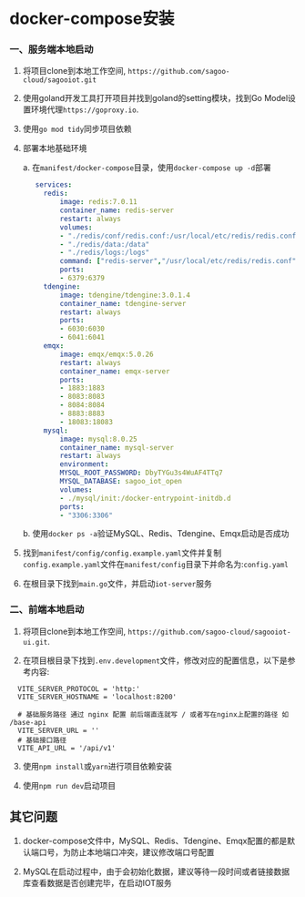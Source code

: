 # docker-compose安装

 ### 一、服务端本地启动

 1. 将项目clone到本地工作空间, `https://github.com/sagoo-cloud/sagooiot.git`

 2. 使用goland开发工具打开项目并找到goland的setting模块，找到Go Model设置环境代理`https://goproxy.io`.

 3. 使用`go mod tidy`同步项目依赖

 4. 部署本地基础环境
    
    a. 在`manifest/docker-compose`目录，使用`docker-compose up -d`部署
       
       ```yaml
          services:
            redis:
                image: redis:7.0.11
                container_name: redis-server
                restart: always
                volumes:
                - "./redis/conf/redis.conf:/usr/local/etc/redis/redis.conf"
                - "./redis/data:/data"
                - "./redis/logs:/logs"
                command: ["redis-server","/usr/local/etc/redis/redis.conf"]
                ports:
                - 6379:6379
            tdengine:
                image: tdengine/tdengine:3.0.1.4
                container_name: tdengine-server
                restart: always
                ports:
                - 6030:6030
                - 6041:6041
            emqx:
                image: emqx/emqx:5.0.26
                restart: always
                container_name: emqx-server
                ports:
                - 1883:1883
                - 8083:8083
                - 8084:8084
                - 8883:8883
                - 18083:18083
            mysql:
                image: mysql:8.0.25
                container_name: mysql-server
                restart: always
                environment:
                MYSQL_ROOT_PASSWORD: DbyTYGu3s4WuAF4TTq7
                MYSQL_DATABASE: sagoo_iot_open
                volumes:
                - ./mysql/init:/docker-entrypoint-initdb.d
                ports:
                - "3306:3306"
       ```
    
    b. 使用`docker ps -a`验证MySQL、Redis、Tdengine、Emqx启动是否成功
 
 5. 找到`manifest/config/config.example.yaml`文件并复制`config.example.yaml`文件在`manifest/config`目录下并命名为:`config.yaml`
 
 6. 在根目录下找到`main.go`文件，并启动`iot-server`服务

 ### 二、前端本地启动

  1. 将项目clone到本地工作空间, `https://github.com/sagoo-cloud/sagooiot-ui.git`.

  2. 在项目根目录下找到`.env.development`文件，修改对应的配置信息，以下是参考内容:

  ```shell
    VITE_SERVER_PROTOCOL = 'http:'
    VITE_SERVER_HOSTNAME = 'localhost:8200'

    # 基础服务路径 通过 nginx 配置 前后端直连就写 / 或者写在nginx上配置的路径 如 /base-api
    VITE_SERVER_URL = ''
    # 基础接口路径
    VITE_API_URL = '/api/v1'
  ```
  3. 使用`npm install`或`yarn`进行项目依赖安装
  
  4. 使用`npm run dev`启动项目


## 其它问题
  
  1. docker-compose文件中，MySQL、Redis、Tdengine、Emqx配置的都是默认端口号，为防止本地端口冲突，建议修改端口号配置

  2. MySQL在启动过程中，由于会初始化数据，建议等待一段时间或者链接数据库查看数据是否创建完毕，在启动IOT服务